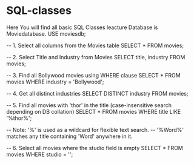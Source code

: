 # SQL-classes
Here You will find all basic SQL Classes leacture
Database is Moviedatabase. 
USE moviesdb;

-- 1. Select all columns from the Movies table
SELECT * FROM movies;

-- 2. Select Title and Industry from Movies
SELECT title, industry FROM movies;

-- 3. Find all Bollywood movies using WHERE clause
SELECT * FROM movies
WHERE industry = 'Bollywood';

-- 4. Get all distinct industries
SELECT DISTINCT industry FROM movies;

-- 5. Find all movies with 'thor' in the title (case-insensitive search depending on DB collation)
SELECT * FROM movies
WHERE title LIKE '%thor%';

-- Note: '%' is used as a wildcard for flexible text search.
-- '%Word%' matches any title containing 'Word' anywhere in it.

-- 6. Select all movies where the studio field is empty
SELECT * FROM movies
WHERE studio = '';
